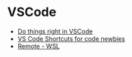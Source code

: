 # VSCode

- [Do things right in VSCode](https://blog.jessitron.com/2019/12/02/do-things-right-in-vscode/)
- [VS Code Shortcuts for code newbies](https://dev.to/iraamoni/vs-code-shortcuts-for-code-newbies-mac-windows-gif-h6c)
- [Remote - WSL](https://marketplace.visualstudio.com/items?itemName=ms-vscode-remote.remote-wsl)
